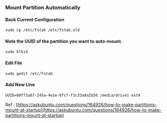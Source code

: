 ### Mount Partition Automatically

#### Back Current Configuration
    sudo cp /etc/fstab /etc/fstab.old

#### Note the UUID of the partition you want to auto-mount.
    sudo blkid

#### Edit File
    sudo gedit /etc/fstab

#### Add New Line
    UUID=88f71a87-245a-4e1e-8fcf-f3c33a8a2b5d /media/drive1 ext4

Ref :  [https://askubuntu.com/questions/164926/how-to-make-partitions-mount-at-startup](https://askubuntu.com/questions/164926/how-to-make-partitions-mount-at-startup)